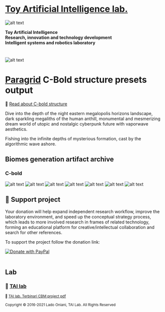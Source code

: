 # [Toy Artificial Intelligence lab.](https://ladooniani.github.io/tailab/) 
 
![alt text](https://github.com/ladooniani/tailab/blob/master/assets/toy_artificial_intelligence_lab_logo.png)

**Toy Artificial Intelligence\
Research, innovation and technology development\
Intelligent systems and robotics laboratory**

#

![alt text](https://github.com/ladooniani/tailab/blob/master/assets/tai_lab_terbinari_cbm_project_logo.png)

# [Paragrid](https://github.com/Toy-Artificial-Intelligence-lab/paragrid-doc) C-Bold structure presets output

<!--- ![alt text](https://github.com/ladooniani/resume-cv/blob/main/img/img9.jpg) --->

<!--- ![alt text](https://github.com/ladooniani/resume-cv/blob/main/img/img20.jpg) --->

<!--- Look into the foggy round vase fisheye, the planet lyre of the bogs and rainbows, sticky blots of inky clouds float over the swamp flowers, reed, and moss, inhabited by dragonflies, frogs, and snails --->

📌 [Read about C-bold structure](https://github.com/Toy-Artificial-Intelligence-lab/paragrid-doc/blob/main/markups/paragrid-c-bold-structure.md)
 
Dive into the depth of the night eastern megalopolis horizons landscape, dark sparkling megaliths of the human anthill, monumental and mesmerizing dream world of utopic and nostalgic cyberpunk future with vaporwave aesthetics.

Fishing into the infinite depths of mysterious formation, cast by the algorithmic wave ashore. 

## Biomes generation artifact archive

### C-bold

![alt text](https://github.com/Toy-Artificial-Intelligence-lab/paragrid-doc/blob/main/images/paragrid/paragrid-c-bold-example-(1).jpg)
![alt text](https://github.com/Toy-Artificial-Intelligence-lab/paragrid-doc/blob/main/images/paragrid/paragrid-c-bold-example-(2).jpg)
![alt text](https://github.com/Toy-Artificial-Intelligence-lab/paragrid-doc/blob/main/images/paragrid/paragrid-c-bold-example-(3).jpg)
![alt text](https://github.com/Toy-Artificial-Intelligence-lab/paragrid-doc/blob/main/images/paragrid/paragrid-c-bold-example-(4).jpg)
![alt text](https://github.com/Toy-Artificial-Intelligence-lab/paragrid-doc/blob/main/images/paragrid/paragrid-c-bold-example-(5).jpg)
![alt text](https://github.com/Toy-Artificial-Intelligence-lab/paragrid-doc/blob/main/images/paragrid/paragrid-c-bold-example-(6).jpg)
![alt text](https://github.com/Toy-Artificial-Intelligence-lab/paragrid-doc/blob/main/images/paragrid/paragrid-c-bold-example-(7).jpg)

## 💖 Support project

Your donation will help expand independent research workflow, improve the laboratory environment, and speed up the conceptual strategy process, which leads to more involved research in frames of related technology, forming an educational platform for creative/intellectual collaboration and search for other references.

To support the project follow the donation link: 

<a href="https://www.paypal.com/cgi-bin/webscr?cmd=_s-xclick&hosted_button_id=GRGH6SL9EL72U">
  <img src="https://www.paypalobjects.com/en_US/i/btn/btn_donate_SM.gif" alt="Donate with PayPal" /><br><br>
</a>

## Lab

### 🔬 [TAI lab](https://ladooniani.github.io/tailab/) 

<sub>📃 [TAI lab. Terbinari CBM project pdf](https://github.com/ladooniani/tailab/blob/master/docs/tai.pdf)<sub>

<sub>Copyright © 2016-2021 Lado Oniani, TAI Lab. All Rights Reserved<sub>
